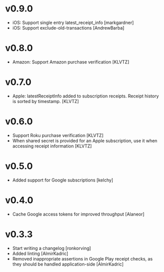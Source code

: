 # v0.9.0

- iOS: Support single entry latest_receipt_info [markgardner]
- iOS: Support exclude-old-transactions [AndrewBarba]

# v0.8.0

- Amazon: Support Amazon purchase verification [KLVTZ]

# v0.7.0

- Apple: latestReceiptInfo added to subscription receipts.
  Receipt history is sorted by timestamp. [KLVTZ]

# v0.6.0

- Support Roku purchase verification [KLVTZ]
- When shared secret is provided for an Apple subscription, use it when accessing receipt information [KLVTZ]

# v0.5.0

- Added support for Google subscriptions [kelchy]

# v0.4.0

- Cache Google access tokens for improved throughput [Alaneor]

# v0.3.3

- Start writing a changelog [ronkorving]
- Added linting [AlmirKadric]
- Removed inappropriate assertions in Google Play receipt checks, as they should be handled application-side [AlmirKadric]

